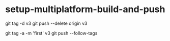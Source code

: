 # setup-multiplatform-build-and-push

git tag -d v3
git push --delete origin v3

git tag -a -m 'first' v3
git push --follow-tags
